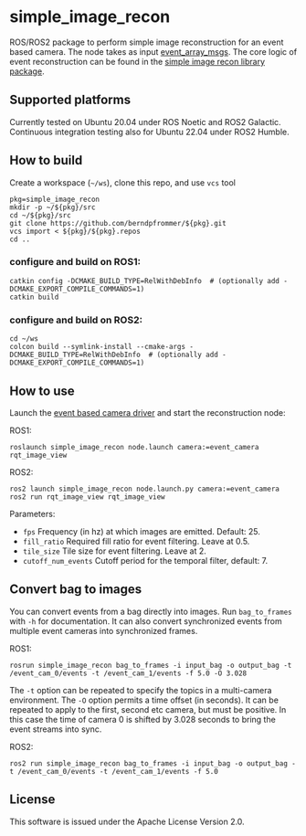 # simple_image_recon

ROS/ROS2 package to perform simple image reconstruction for an event
based camera. The node takes as input
[event_array_msgs](https://github.com/berndpfrommer/event_array_msgs). The
core logic of event reconstruction can be found in the
[simple image recon library package](https://github.com/berndpfrommer/simple_image_recon_lib).

## Supported platforms

Currently tested on Ubuntu 20.04 under ROS Noetic and ROS2
Galactic. Continuous integration testing also for Ubuntu 22.04 under
ROS2 Humble.

## How to build
Create a workspace (``~/ws``), clone this repo, and use ``vcs`` tool
```
pkg=simple_image_recon
mkdir -p ~/${pkg}/src
cd ~/${pkg}/src
git clone https://github.com/berndpfrommer/${pkg}.git
vcs import < ${pkg}/${pkg}.repos
cd ..
```

### configure and build on ROS1:

```
catkin config -DCMAKE_BUILD_TYPE=RelWithDebInfo  # (optionally add -DCMAKE_EXPORT_COMPILE_COMMANDS=1)
catkin build
```

### configure and build on ROS2:

```
cd ~/ws
colcon build --symlink-install --cmake-args -DCMAKE_BUILD_TYPE=RelWithDebInfo  # (optionally add -DCMAKE_EXPORT_COMPILE_COMMANDS=1)
```

## How to use

Launch the
[event based camera driver](https://github.com/berndpfrommer/metavision_ros_driver) and
start the reconstruction node:

ROS1:
```
roslaunch simple_image_recon node.launch camera:=event_camera
rqt_image_view
```

ROS2:
```
ros2 launch simple_image_recon node.launch.py camera:=event_camera
ros2 run rqt_image_view rqt_image_view
```
Parameters:

- ``fps`` Frequency (in hz) at which images are emitted. Default: 25.
- ``fill_ratio`` Required fill ratio for event filtering. Leave at 0.5.
- ``tile_size`` Tile size for event filtering. Leave at 2.
- ``cutoff_num_events``  Cutoff period for the temporal filter, default: 7.


## Convert bag to images

You can convert events from a bag directly into images. Run
``bag_to_frames`` with ``-h`` for documentation. It can also convert
synchronized events from multiple event cameras into synchronized frames.

ROS1:
```
rosrun simple_image_recon bag_to_frames -i input_bag -o output_bag -t /event_cam_0/events -t /event_cam_1/events -f 5.0 -O 3.028
```
The ``-t`` option can be repeated to specify the topics in a multi-camera environment. The ``-O`` option permits a time offset (in seconds). It can be repeated to apply to the first, second etc camera, but must be positive. In this case the time of camera 0 is shifted by 3.028 seconds to bring the event streams into sync.

ROS2:
```
ros2 run simple_image_recon bag_to_frames -i input_bag -o output_bag -t /event_cam_0/events -t /event_cam_1/events -f 5.0
```

## License

This software is issued under the Apache License Version 2.0.
